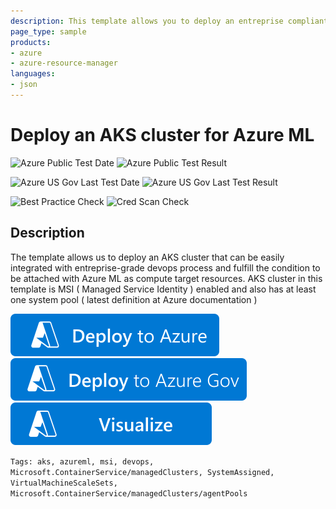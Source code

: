```yaml
---
description: This template allows you to deploy an entreprise compliant AKS cluster which can be attached to Azure ML
page_type: sample
products:
- azure
- azure-resource-manager
languages:
- json
---
```

# Deploy an AKS cluster for Azure ML
![Azure Public Test Date](https://azurequickstartsservice.blob.core.windows.net/badges/quickstarts/microsoft.containerinstance/aks-azml-targetcompute/PublicLastTestDate.svg)
![Azure Public Test Result](https://azurequickstartsservice.blob.core.windows.net/badges/quickstarts/microsoft.containerinstance/aks-azml-targetcompute/PublicDeployment.svg)

![Azure US Gov Last Test Date](https://azurequickstartsservice.blob.core.windows.net/badges/quickstarts/microsoft.containerinstance/aks-azml-targetcompute/FairfaxLastTestDate.svg)
![Azure US Gov Last Test Result](https://azurequickstartsservice.blob.core.windows.net/badges/quickstarts/microsoft.containerinstance/aks-azml-targetcompute/FairfaxDeployment.svg)

![Best Practice Check](https://azurequickstartsservice.blob.core.windows.net/badges/quickstarts/microsoft.containerinstance/aks-azml-targetcompute/BestPracticeResult.svg)
![Cred Scan Check](https://azurequickstartsservice.blob.core.windows.net/badges/quickstarts/microsoft.containerinstance/aks-azml-targetcompute/CredScanResult.svg)

## Description
The template allows us to deploy an AKS cluster that can be easily integrated with entreprise-grade devops process and fulfill the condition to be attached with Azure ML as compute target resources. AKS cluster in this template is MSI ( Managed Service Identity ) enabled and also has at least one system pool ( latest definition at Azure documentation )

[![Deploy To Azure](https://raw.githubusercontent.com/Azure/azure-quickstart-templates/master/1-CONTRIBUTION-GUIDE/images/deploytoazure.svg?sanitize=true)](https://portal.azure.com/#create/Microsoft.Template/uri/https%3A%2F%2Fraw.githubusercontent.com%2FAzure%2Fazure-quickstart-templates%2Fmaster%2Fquickstarts%2Fmicrosoft.containerinstance%2Faks-azml-targetcompute%2Fazuredeploy.json)
[![Deploy To Azure US Gov](https://raw.githubusercontent.com/Azure/azure-quickstart-templates/master/1-CONTRIBUTION-GUIDE/images/deploytoazuregov.svg?sanitize=true)](https://portal.azure.com/#create/Microsoft.Template/uri/https%3A%2F%2Fraw.githubusercontent.com%2FAzure%2Fazure-quickstart-templates%2Fmaster%2Fquickstarts%2Fmicrosoft.containerinstance%2Faks-azml-targetcompute%2Fazuredeploy.json)
[![Visualize](https://raw.githubusercontent.com/Azure/azure-quickstart-templates/master/1-CONTRIBUTION-GUIDE/images/visualizebutton.svg?sanitize=true)](http://armviz.io/#/?load=https%3A%2F%2Fraw.githubusercontent.com%2FAzure%2Fazure-quickstart-templates%2Fmaster%2Fquickstarts%2Fmicrosoft.containerinstance%2Faks-azml-targetcompute%2Fazuredeploy.json)

`Tags: aks, azureml, msi, devops, Microsoft.ContainerService/managedClusters, SystemAssigned, VirtualMachineScaleSets, Microsoft.ContainerService/managedClusters/agentPools`
